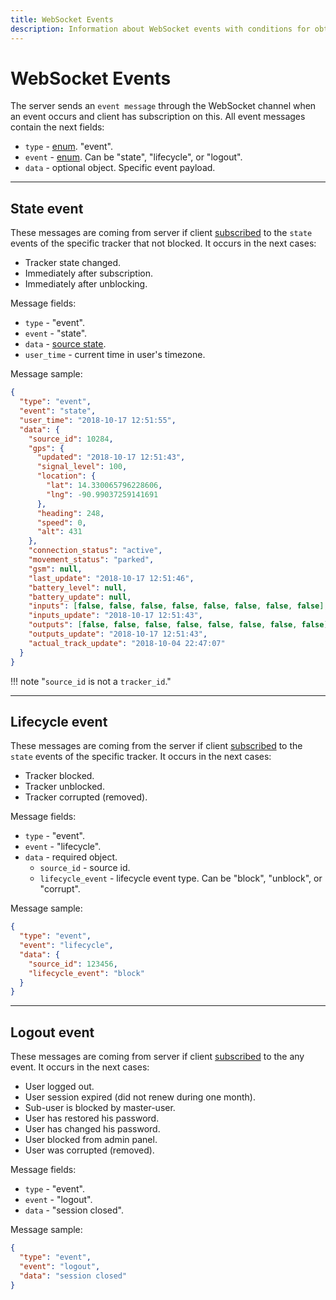 ```yaml
---
title: WebSocket Events
description: Information about WebSocket events with conditions for obtaining and message samples.
---
```


# WebSocket Events

The server sends an `event message` through the WebSocket channel when an event occurs and client has subscription on this. 
All event messages contain the next fields:

* `type` - [enum](../getting-started.md#data-types). "event".
* `event` - [enum](../getting-started.md#data-types). Can be "state", "lifecycle", or "logout".
* `data` - optional object. Specific event payload. 

***

## State event

These messages are coming from server if client [subscribed](./subscription.md)
to the `state` events of the specific tracker that not blocked. It occurs in the next cases:

* Tracker state changed.
* Immediately after subscription.
* Immediately after unblocking.

Message fields:

* `type` - "event".
* `event` - "state".
* `data` - [source state](../resources/tracking/tracker/index.md#get_state).
* `user_time` - current time in user's timezone.

Message sample:

```json
{
  "type": "event",
  "event": "state",
  "user_time": "2018-10-17 12:51:55",
  "data": {
    "source_id": 10284,
    "gps": {
      "updated": "2018-10-17 12:51:43",
      "signal_level": 100,
      "location": {
        "lat": 14.330065796228606,
        "lng": -90.99037259141691
      },
      "heading": 248,
      "speed": 0,
      "alt": 431
    },
    "connection_status": "active",
    "movement_status": "parked",
    "gsm": null,
    "last_update": "2018-10-17 12:51:46",
    "battery_level": null,
    "battery_update": null,
    "inputs": [false, false, false, false, false, false, false, false],
    "inputs_update": "2018-10-17 12:51:43",
    "outputs": [false, false, false, false, false, false, false, false],
    "outputs_update": "2018-10-17 12:51:43",
    "actual_track_update": "2018-10-04 22:47:07"
  }
}
```

!!! note "`source_id` is not a `tracker_id`."

***

## Lifecycle event

These messages are coming from the server if client [subscribed](./subscription.md)
to the `state` events of the specific tracker. It occurs in the next cases:

* Tracker blocked.
* Tracker unblocked.
* Tracker corrupted (removed).

Message fields:

* `type` - "event".
* `event` - "lifecycle".
* `data` - required object.
    * `source_id` - source id.
    * `lifecycle_event` - lifecycle event type. Can be "block", "unblock", or "corrupt".

Message sample:

```json
{
  "type": "event",
  "event": "lifecycle",
  "data": {
    "source_id": 123456,
    "lifecycle_event": "block"
  }
}
```

***

## Logout event

These messages are coming from server if client [subscribed](./subscription.md) to the any event. It occurs in the next cases:

* User logged out.
* User session expired (did not renew during one month).
* Sub-user is blocked by master-user.
* User has restored his password.
* User has changed his password.
* User blocked from admin panel.
* User was corrupted (removed).

Message fields:

* `type` - "event".
* `event` - "logout".
* `data` - "session closed".

Message sample:
```json
{
  "type": "event",
  "event": "logout",
  "data": "session closed"
}
```
